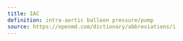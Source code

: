 ```yaml
---
title: IAC
definition: intra-aortic balloon pressure/pump
source: https://openmd.com/dictionary/abbreviations/i
---
```

